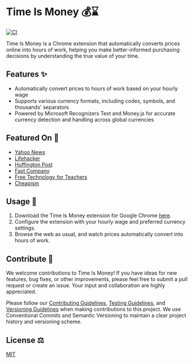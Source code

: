 # Time Is Money 💰⌛

[![CI](https://github.com/phrazzld/timeismoney/actions/workflows/ci.yml/badge.svg?branch=master)](https://github.com/phrazzld/timeismoney/actions/workflows/ci.yml?query=branch%3Amaster)

Time Is Money is a Chrome extension that automatically converts prices online into hours of work, helping you make better-informed purchasing decisions by understanding the true value of your time.

## Features ✨

- Automatically convert prices to hours of work based on your hourly wage
- Supports various currency formats, including codes, symbols, and thousands' separators
- Powered by Microsoft Recognizers Text and Money.js for accurate currency detection and handling across global currencies

## Featured On 🌟

- [Yahoo News](https://finance.yahoo.com/news/time-is-money-chrome-extension-tells-you-how-many-102539694524.html)
- [Lifehacker](https://lifehacker.com/time-is-money-shows-you-prices-in-terms-of-hours-worked-1657631655)
- [Huffington Post](https://www.huffpost.com/entry/time-is-money_b_6981806)
- [Fast Company](https://www.fastcompany.com/3038475/by-turning-minutes-into-moolah-this-chrome-extension-helps-you-save)
- [Free Technology for Teachers](https://www.freetech4teachers.com/2014/11/time-is-money-chrome-extension-that.html#.VHDu11fF8b5)
- [Cheapism](https://blog.cheapism.com/time-is-money-chrome-extension/)

## Usage 🚀

1. Download the Time Is Money extension for Google Chrome [here](https://chrome.google.com/webstore/detail/time-is-money/ooppbnomdcjmoepangldchpmjhkeendl).
2. Configure the extension with your hourly wage and preferred currency settings.
3. Browse the web as usual, and watch prices automatically convert into hours of work.

## Contribute 🤝

We welcome contributions to Time Is Money! If you have ideas for new features, bug fixes, or other improvements, please feel free to submit a pull request or create an issue. Your input and collaboration are highly appreciated.

Please follow our [Contributing Guidelines](docs/development/CONTRIBUTING.md), [Testing Guidelines](docs/development/TESTING_GUIDE.md), and [Versioning Guidelines](docs/development/VERSIONING.md) when making contributions to this project. We use Conventional Commits and Semantic Versioning to maintain a clear project history and versioning scheme.

## License ⚖️

[MIT](https://opensource.org/licenses/MIT)
